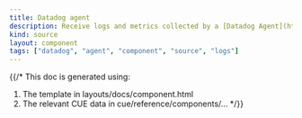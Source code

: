 ```yaml
---
title: Datadog agent
description: Receive logs and metrics collected by a [Datadog Agent](https://docs.datadoghq.com/agent)
kind: source
layout: component
tags: ["datadog", "agent", "component", "source", "logs"]
---
```


{{/*
This doc is generated using:

1. The template in layouts/docs/component.html
2. The relevant CUE data in cue/reference/components/...
*/}}
